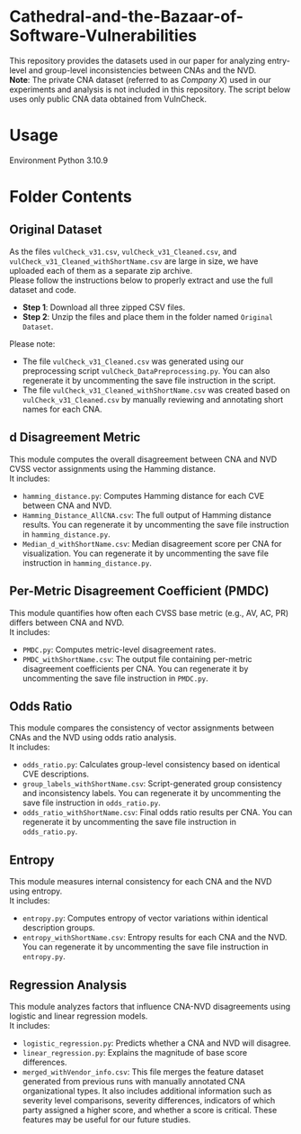 # Cathedral-and-the-Bazaar-of-Software-Vulnerabilities

This repository provides the datasets used in our paper for analyzing entry-level and group-level inconsistencies between CNAs and the NVD.  
**Note**: The private CNA dataset (referred to as *Company X*) used in our experiments and analysis is not included in this repository. The script below uses only public CNA data obtained from VulnCheck.

# Usage
Environment Python 3.10.9

# Folder Contents

## Original Dataset

As the files `vulCheck_v31.csv`, `vulCheck_v31_Cleaned.csv`, and `vulCheck_v31_Cleaned_withShortName.csv` are large in size, we have uploaded each of them as a separate zip archive.  
Please follow the instructions below to properly extract and use the full dataset and code.

- **Step 1**: Download all three zipped CSV files.  
- **Step 2**: Unzip the files and place them in the folder named `Original Dataset`.

Please note:
- The file `vulCheck_v31_Cleaned.csv` was generated using our preprocessing script `vulCheck_DataPreprocessing.py`. You can also regenerate it by uncommenting the save file instruction in the script.
- The file `vulCheck_v31_Cleaned_withShortName.csv` was created based on `vulCheck_v31_Cleaned.csv` by manually reviewing and annotating short names for each CNA.

## d Disagreement Metric

This module computes the overall disagreement between CNA and NVD CVSS vector assignments using the Hamming distance.  
It includes:
- `hamming_distance.py`: Computes Hamming distance for each CVE between CNA and NVD.
- `Hamming_Distance_AllCNA.csv`: The full output of Hamming distance results. You can regenerate it by uncommenting the save file instruction in `hamming_distance.py`.
- `Median_d_withShortName.csv`: Median disagreement score per CNA for visualization. You can regenerate it by uncommenting the save file instruction in `hamming_distance.py`.

## Per-Metric Disagreement Coefficient (PMDC)

This module quantifies how often each CVSS base metric (e.g., AV, AC, PR) differs between CNA and NVD.  
It includes:
- `PMDC.py`: Computes metric-level disagreement rates.
- `PMDC_withShortName.csv`: The output file containing per-metric disagreement coefficients per CNA. You can regenerate it by uncommenting the save file instruction in `PMDC.py`.

## Odds Ratio

This module compares the consistency of vector assignments between CNAs and the NVD using odds ratio analysis.  
It includes:
- `odds_ratio.py`: Calculates group-level consistency based on identical CVE descriptions.
- `group_labels_withShortName.csv`: Script-generated group consistency and inconsistency labels. You can regenerate it by uncommenting the save file instruction in `odds_ratio.py`.
- `odds_ratio_withShortName.csv`: Final odds ratio results per CNA. You can regenerate it by uncommenting the save file instruction in `odds_ratio.py`.

## Entropy

This module measures internal consistency for each CNA and the NVD using entropy.  
It includes:
- `entropy.py`: Computes entropy of vector variations within identical description groups.
- `entropy_withShortName.csv`: Entropy results for each CNA and the NVD. You can regenerate it by uncommenting the save file instruction in `entropy.py`.

## Regression Analysis

This module analyzes factors that influence CNA-NVD disagreements using logistic and linear regression models.  
It includes:
- `logistic_regression.py`: Predicts whether a CNA and NVD will disagree.
- `linear_regression.py`: Explains the magnitude of base score differences.
- `merged_withVendor_info.csv`: This file merges the feature dataset generated from previous runs with manually annotated CNA organizational types. It also includes additional information such as severity level comparisons, severity differences, indicators of which party assigned a higher score, and whether a score is critical. These features may be useful for our future studies.
